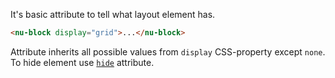 It's basic attribute to tell what layout element has.

```html
<nu-block display="grid">...</nu-block>
``` 

Attribute inherits all possible values from `display` CSS-property except `none`. To hide element use [`hide`](./hide.md) attribute.

